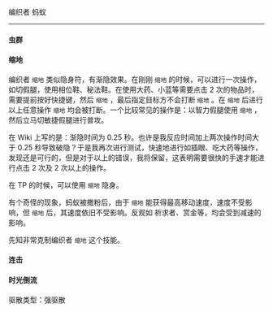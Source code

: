 编织者	蚂蚁

---

#### 虫群



#### 缩地

编织者 `缩地` 类似隐身符，有渐隐效果。在刚刚 `缩地` 的时候，可以进行一次操作，如切假腿，使用相位鞋、秘法鞋。在使用大药、小蓝等需要点击 2 次的物品时，需要提前按好快捷键，然后 `缩地` ，最后指定目标方不会打断 `缩地` 。在 `缩地` 后进行以上任意操作 `缩地` 均会被打断。一个比较常见的操作是：以智力假腿使用 `缩地` ，然后立马切敏捷假腿进行普攻。

在 Wiki 上写的是：渐隐时间为 0.25 秒。也许是我反应时间加上两次操作时间大于 0.25 秒导致破隐？于是我再次进行测试，快速地进行如插眼、吃大药等操作，发现还是可行的，但是对于以上的错误，我将保留，这表明需要很快的手速才能进行点击 2 次及 2 次以上的操作。

在 TP 的时候，可以使用 `缩地` 隐身。

有个奇怪的现象，蚂蚁被撒粉后，由于 `缩地` 能获得最高移动速度，速度不受影响，但 `缩地` 后，其速度依旧不受影响。反观如 祈求者、赏金等，均会受到减速的影响。

先知非常克制编织者 `缩地` 这个技能。

#### 连击



#### 时光倒流

驱散类型：强驱散